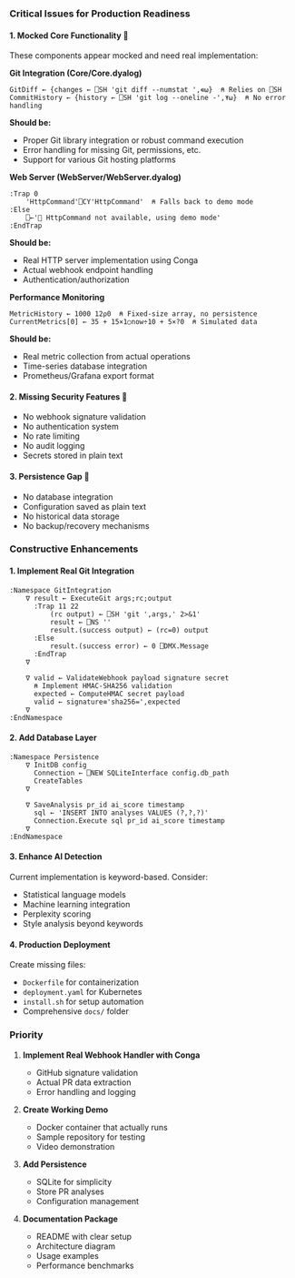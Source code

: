 
### Critical Issues for Production Readiness

#### 1. **Mocked Core Functionality** 🚨
These components appear mocked and need real implementation:

**Git Integration (Core/Core.dyalog)**
```apl
GitDiff ← {changes ← ⎕SH 'git diff --numstat ',∊⍵}  ⍝ Relies on ⎕SH
CommitHistory ← {history ← ⎕SH 'git log --oneline -',⍕⍵}  ⍝ No error handling
```
**Should be:**
- Proper Git library integration or robust command execution
- Error handling for missing Git, permissions, etc.
- Support for various Git hosting platforms

**Web Server (WebServer/WebServer.dyalog)**
```apl
:Trap 0
    'HttpCommand'⎕CY'HttpCommand'  ⍝ Falls back to demo mode
:Else
    ⎕←'📝 HttpCommand not available, using demo mode'
:EndTrap
```
**Should be:**
- Real HTTP server implementation using Conga
- Actual webhook endpoint handling
- Authentication/authorization

**Performance Monitoring**
```apl
MetricHistory ← 1000 12⍴0  ⍝ Fixed-size array, no persistence
CurrentMetrics[0] ← 35 + 15×1○now÷10 + 5×?0  ⍝ Simulated data
```
**Should be:**
- Real metric collection from actual operations
- Time-series database integration
- Prometheus/Grafana export format

#### 2. **Missing Security Features** 🔐
- No webhook signature validation
- No authentication system
- No rate limiting
- No audit logging
- Secrets stored in plain text

#### 3. **Persistence Gap** 💾
- No database integration
- Configuration saved as plain text
- No historical data storage
- No backup/recovery mechanisms

### Constructive Enhancements

#### 1. **Implement Real Git Integration**
```apl
:Namespace GitIntegration
    ∇ result ← ExecuteGit args;rc;output
      :Trap 11 22
          (rc output) ← ⎕SH 'git ',args,' 2>&1'
          result ← ⎕NS ''
          result.(success output) ← (rc=0) output
      :Else
          result.(success error) ← 0 ⎕DMX.Message
      :EndTrap
    ∇
    
    ∇ valid ← ValidateWebhook payload signature secret
      ⍝ Implement HMAC-SHA256 validation
      expected ← ComputeHMAC secret payload
      valid ← signature≡'sha256=',expected
    ∇
:EndNamespace
```

#### 2. **Add Database Layer**
```apl
:Namespace Persistence
    ∇ InitDB config
      Connection ← ⎕NEW SQLiteInterface config.db_path
      CreateTables
    ∇
    
    ∇ SaveAnalysis pr_id ai_score timestamp
      sql ← 'INSERT INTO analyses VALUES (?,?,?)'
      Connection.Execute sql pr_id ai_score timestamp
    ∇
:EndNamespace
```

#### 3. **Enhance AI Detection**
Current implementation is keyword-based. Consider:
- Statistical language models
- Machine learning integration
- Perplexity scoring
- Style analysis beyond keywords

#### 4. **Production Deployment**
Create missing files:
- `Dockerfile` for containerization
- `deployment.yaml` for Kubernetes
- `install.sh` for setup automation
- Comprehensive `docs/` folder

### Priority 

1. **Implement Real Webhook Handler with Conga**
   - GitHub signature validation
   - Actual PR data extraction
   - Error handling and logging

2. **Create Working Demo**
   - Docker container that actually runs
   - Sample repository for testing
   - Video demonstration

3. **Add Persistence**
   - SQLite for simplicity
   - Store PR analyses
   - Configuration management

4. **Documentation Package**
   - README with clear setup
   - Architecture diagram
   - Usage examples
   - Performance benchmarks
